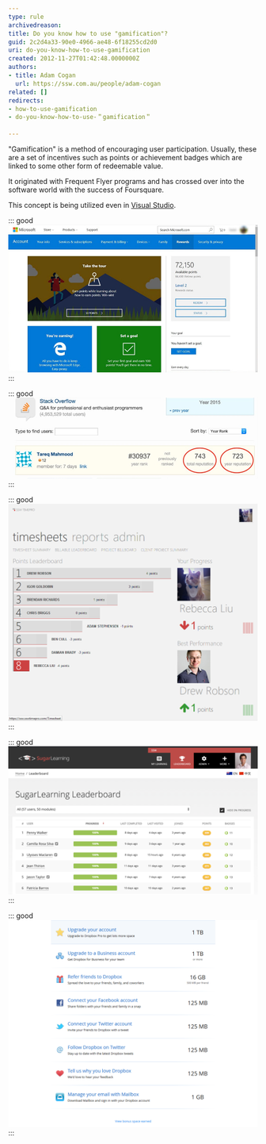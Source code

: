 ```yaml
---
type: rule
archivedreason: 
title: Do you know how to use "gamification"?
guid: 2c2d4a33-90e0-4966-ae48-6f18255cd2d0
uri: do-you-know-how-to-use-gamification
created: 2012-11-27T01:42:48.0000000Z
authors:
- title: Adam Cogan
  url: https://ssw.com.au/people/adam-cogan
related: []
redirects:
- how-to-use-gamification
- do-you-know-how-to-use-＂gamification＂

---
```


"Gamification" is a method of encouraging user participation. Usually, these are a set of incentives such as points or achievement badges which are linked to some other form of redeemable value.

<!--endintro-->

It originated with Frequent Flyer programs and has crossed over into the software world with the success of Foursquare.

This concept is being utilized even in 
   [Visual Studio](https://channel9.msdn.com/achievements/visualstudio). 


::: good  
![Figure: Good Example – Microsoft Rewards gives points when you search on Bing.com and buy things from the Microsoft Store online and in Windows 10](microsoft-rewards.jpg)  
:::


::: good  
![Figure: Good Example – Stack Overflow uses reputation points, awarded by how useful your answer to other user submitted questions were](stack-overflow-reputation.jpg)  
:::


::: good  
![Figure: Good Example – TimePro uses gamification to encourage users to do their timesheets on time](gamification-timepro.png)  
:::


::: good  
![Figure: Good Example – SugarLearning Leaderboard is another good example](sugarlearning-leaderboard.png)  
:::


::: good  
![Figure: Good Example – Dropbox rewards its users with extra storage space instead of imaginary points. This is more interesting](gamification-dropbox.png)  
:::
